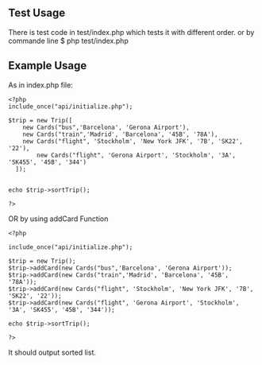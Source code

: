 ## Test Usage
 There is test code in test/index.php which tests it with different order.
 or by commande line
	$ php test/index.php

## Example Usage

As in index.php file:

	<?php
	include_once("api/initialize.php");

	$trip = new Trip([
	    new Cards("bus",'Barcelona', 'Gerona Airport'),
	    new Cards("train",'Madrid', 'Barcelona', '45B', '78A'),
	    new Cards("flight", 'Stockholm', 'New York JFK', '7B', 'SK22', '22'),
			new Cards("flight", 'Gerona Airport', 'Stockholm', '3A', 'SK455', '45B', '344')
	  ]);


	echo $trip->sortTrip();

	?>

OR by using addCard Function

	<?php

	include_once("api/initialize.php");

	$trip = new Trip();
	$trip->addCard(new Cards("bus",'Barcelona', 'Gerona Airport'));
	$trip->addCard(new Cards("train",'Madrid', 'Barcelona', '45B', '78A'));
	$trip->addCard(new Cards("flight", 'Stockholm', 'New York JFK', '7B', 'SK22', '22'));
	$trip->addCard(new Cards("flight", 'Gerona Airport', 'Stockholm', '3A', 'SK455', '45B', '344'));

	echo $trip->sortTrip();

	?>


It should output sorted list.

